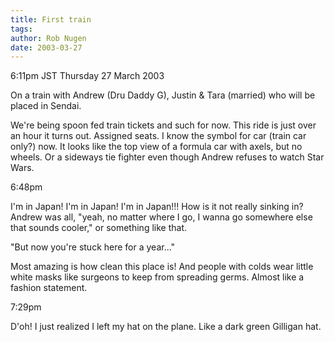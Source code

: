 ```yaml
---
title: First train
tags: 
author: Rob Nugen
date: 2003-03-27
---
```


<p class=date>6:11pm JST Thursday 27 March 2003</p>

<p>On a train with Andrew (Dru Daddy G), Justin & Tara (married) who
will be placed in Sendai.</p>

<p>We're being spoon fed train tickets and such for now.  This ride is
just over an hour it turns out.  Assigned seats.  I know the symbol
for car (train car only?) now.  It looks like the top view of a
formula car with axels, but no wheels.  Or a sideways tie fighter even
though Andrew refuses to watch Star Wars.</p>

<p class=date>6:48pm</p>

<p>I'm in Japan!  I'm in Japan!  I'm in Japan!!!  How is it not really
sinking in?  Andrew was all, "yeah, no matter where I go, I wanna go
somewhere else that sounds cooler," or something like that.</p>

<p>"But now you're stuck here for a year..."</p>

<p>Most amazing is how clean this place is!  And people with colds
wear little white masks like surgeons to keep from spreading germs.
Almost like a fashion statement.</p>

<p class=date>7:29pm</p>

<p>D'oh!  I just realized I left my hat on the plane.  Like a dark
green Gilligan hat.</p>
